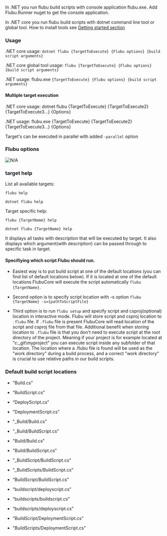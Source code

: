 

In .NET you run flubu build scripts with console application flubu.exe. Add Flubu.Runner nuget to get the console application.

In .NET core you run flubu build scripts with dotnet command line tool or global tool. How to install tools see [Getting started section]

### **Usage**

.NET core usage: `dotnet flubu {TargetToExecute} {Flubu options} {build script arguments}`

.NET core global tool usage: `flubu {TargetToExecute} {Flubu options} {build script arguments}`

.NET usage: flubu.exe `{TargetToExecute} {Flubu options} {build script arguments}`

#### Multiple target execution

.NET core usage: dotnet flubu {TargetToExecute} {TargetToExecute2} {TargetToExecute3...} {Options}

.NET usage: flubu.exe {TargetToExecute} {TargetToExecute2} {TargetToExecute3...} {Options}

Target's can be executed in parallel with added `-parallel` option 
### **Flubu options**

![N/A](img/FlubuHelp.png "Flubu help")

### **target help**

List all available targets:

`flubu help`

`dotnet flubu help`

Target specific help:

`flubu {TargetName} help`

`dotnet flubu {TargetName} help`

It displays all tasks with description that will be executed by target. It also displays which argument(with description) can be passed through to specific task in target. 

#### Specifiying which script Flubu should run.

- Easiest way is to put build script at one of the default locations (you can find list of default locations below). If it is located at one of the default locations FlubuCore will execute the script automatically `flubu {TargetName}`. 

- Second option is to specify script location with -s option `flubu {TargetName} -s={pathToScriptFile}` 

- Third option is to run `flubu setup` and specify script and csproj(optional) location in interactive mode.
 Flubu will store script and csproj location to `.flubu` file. if `.flubu` file is present FlubuCore will read location of the script and csproj file from that file. Additional benefit when storing location to `.flubu` file is 
 that you don't need to execute script at the root directory of the project. Meaning if your project is for example located at "c:\_git\myproject" you can execute script inside any subfolder of that location. The location where a 
 .flubu file is found will be used as the "work directory" during a build process, and a correct "work directory" is crucial to use relative paths in our build scripts.

### **Default build script locations**

- "Build.cs"

- “BuildScript.cs”

- “DeployScript.cs”

- "DeploymentScript.cs"

- "_Build/Build.cs"

- "_Build/BuildScript.cs"

- "Build/Build.cs"

- "Build/BuildScript.cs"

- "_BuildScript/BuildScript.cs"

- "_BuildScripts/BuildScript.cs"

- “BuildScript/BuildScript.cs”

- “buildscript/deployscript.cs”

- “buildscripts/buildscript.cs”

- “buildscripts/deployscript.cs”

- "BuildScript/DeploymentScript.cs"

- "BuildScripts/DeploymentScript.cs"

[Getting started section]: getting-started.md